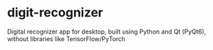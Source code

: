 # digit-recognizer
Digital recognizer app for desktop, built using Python and Qt (PyQt6), without libraries like TensorFlow/PyTorch

